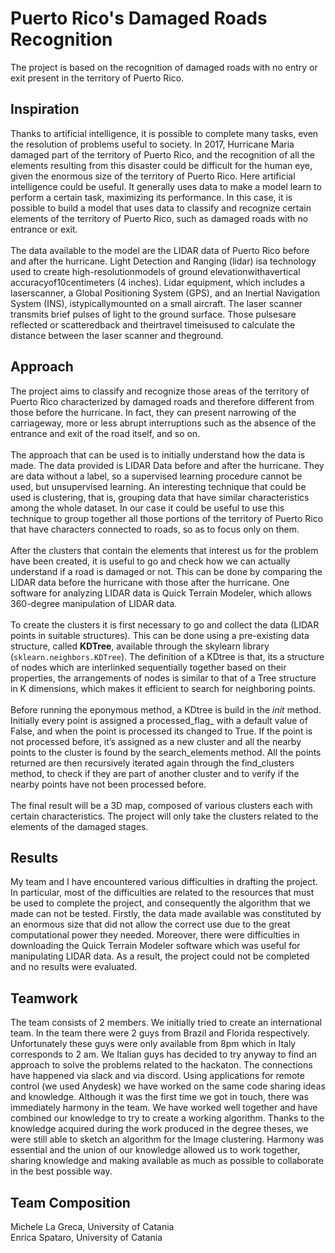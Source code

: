 # Puerto Rico's Damaged Roads Recognition
The project is based on the recognition of damaged roads with no entry or exit present in the territory of Puerto Rico. 
## Inspiration
Thanks to artificial intelligence, it is possible to complete many tasks, even the resolution of problems useful to society. In 2017, Hurricane Maria damaged part of the territory of Puerto Rico, and the recognition of all the elements resulting from this disaster could be difficult for the human eye, given the enormous size of the territory of Puerto Rico. Here artificial intelligence could be useful. It generally uses data to make a model learn to perform a certain task, maximizing its performance. In this case, it is possible to build a model that uses data to classify and recognize certain elements of the territory of Puerto Rico, such as damaged roads with no entrance or exit. <br><br>The data available to the model are the LIDAR data of Puerto Rico before and after the hurricane. Light Detection and Ranging (lidar) isa technology used to create high-resolutionmodels of ground elevationwithavertical accuracyof10centimeters (4 inches). Lidar equipment, which includes a laserscanner, a Global Positioning System (GPS), and an Inertial Navigation System (INS), istypicallymounted on a small aircraft. The laser scanner transmits brief pulses of light to the ground surface. Those pulsesare reflected or scatteredback and theirtravel timeisused to calculate the distance between the laser scanner and theground.
## Approach
The project aims to classify and recognize those areas of the territory of Puerto Rico characterized by damaged roads and therefore different from those before the hurricane. In fact, they can present narrowing of the carriageway, more or less abrupt interruptions such as the absence of the entrance and exit of the road itself, and so on.<br><br> The approach that can be used is to initially understand how the data is made. The data provided is LIDAR Data before and after the hurricane. They are data without a label, so a supervised learning procedure cannot be used, but unsupervised learning. An interesting technique that could be used is clustering, that is, grouping data that have similar characteristics among the whole dataset. In our case it could be useful to use this technique to group together all those portions of the territory of Puerto Rico that have characters connected to roads, so as to focus only on them.<br><br> After the clusters that contain the elements that interest us for the problem have been created, it is useful to go and check how we can actually understand if a road is damaged or not. This can be done by comparing the LIDAR data before the hurricane with those after the hurricane. One software for analyzing LIDAR data is Quick Terrain Modeler, which allows 360-degree manipulation of LIDAR data.<br><br>
To create the clusters it is first necessary to go and collect the data (LIDAR points in suitable structures). This can be done using a pre-existing data structure, called **KDTree**, available through the skylearn library (``sklearn.neighbors.KDTree``). The definition of a KDtree is that, its a structure of nodes which are interlinked sequentially together based on their properties, the arrangements of nodes is similar to that of a Tree structure in K dimensions, which makes it efficient to search for neighboring points.<br><br>Before running the eponymous method, a KDtree is build in the _init_ method. Initially every point is assigned a processed_flag_ with a default value of False, and when the point is processed its changed to True. If the point is not processed before, it’s assigned as a new cluster and all the nearby points to the cluster is found by the search_elements method. All the points returned are then recursively iterated again through the find_clusters method, to check if they are part of another cluster and to verify if the nearby points have not been processed before.<br><br>The final result will be a 3D map, composed of various clusters each with certain characteristics. The project will only take the clusters related to the elements of the damaged stages.
## Results
My team and I have encountered various difficulties in drafting the project. In particular, most of the difficulties are related to the resources that must be used to complete the project, and consequently the algorithm that we made can not be tested. Firstly, the data made available was constituted by an enormous size that did not allow the correct use due to the great computational power they needed. Moreover, there were difficulties in downloading the Quick Terrain Modeler software which was useful for manipulating LIDAR data. As a result, the project could not be completed and no results were evaluated.
## Teamwork
The team consists of 2 members. We initially tried to create an international team. In the team there were 2 guys from Brazil and Florida respectively. Unfortunately these guys were only available from 8pm which in Italy corresponds to 2 am. We Italian guys has decided to try anyway to find an approach to solve the problems related to the hackaton. The connections have happened via slack and via discord. Using applications for remote control (we used Anydesk) we have worked on the same code sharing ideas and knowledge. Although it was the first time we got in touch, there was immediately harmony in the team. We have worked well together and have combined our knowledge to try to create a working algorithm. Thanks to the knowledge acquired during the work produced in the degree theses, we were still able to sketch an algorithm for the Image clustering. Harmony was essential and the union of our knowledge allowed us to work together, sharing knowledge and making available as much as possible to collaborate in the best possible way.
## Team Composition
Michele La Greca, University of Catania<br>
Enrica Spataro, University of Catania
